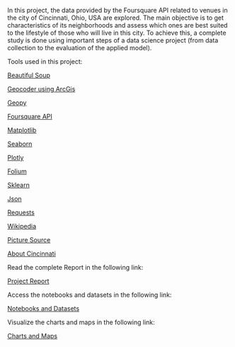 In this project, the data provided by the Foursquare API related to venues in the city of Cincinnati, Ohio, USA are explored. The main objective is to get characteristics of its
neighborhoods and assess which ones are best suited to the lifestyle of those who will live in this city. To achieve this, a complete study is done using important steps of a data 
science project (from data collection to the evaluation of the applied model).

Tools used in this project:

[Beautiful Soup](https://pypi.org/project/beautifulsoup4/)

[Geocoder using ArcGis](https://pypi.org/project/geocoder/)

[Geopy](https://pypi.org/project/geopy/)

[Foursquare API](https://developer.foursquare.com/)

[Matplotlib](https://matplotlib.org/) 

[Seaborn](https://seaborn.pydata.org/)

[Plotly](https://plotly.com/)

[Folium](https://pypi.org/project/folium/)

[Sklearn](https://scikit-learn.org/stable/)

[Json](https://docs.python.org/3/library/json.html)

[Requests](https://docs.python-requests.org/en/latest/)

[Wikipedia](https://en.wikipedia.org/wiki/List_of_Cincinnati_neighborhoods)



[Picture Source](https://www.dentons.com/en/global-presence/united-states/cincinnati)


[About Cincinnati](https://www.newhomesource.com/learn/cincinnati-relocation-guide/)




Read the complete Report in the following link:

[Project Report](https://github.com/leilaff89/foursquare_project/blob/main/foursquare/Foursquare%20Project.pdf)

Access the notebooks and datasets in the following link:

[Notebooks and Datasets](https://github.com/leilaff89/foursquare_project/tree/main/foursquare/notes_datasets)

Visualize the charts and maps in the following link:

[Charts and Maps](https://github.com/leilaff89/foursquare_project/tree/main/foursquare/charts_maps)

